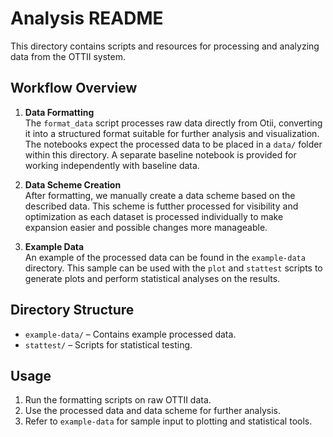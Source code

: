 # Analysis README

This directory contains scripts and resources for processing and analyzing data from the OTTII system.

## Workflow Overview

1. **Data Formatting**  
  The `format_data` script processes raw data directly from Otii, converting it into a structured format suitable for further analysis and visualization. The notebooks expect the processed data to be placed in a `data/` folder within this directory. A separate baseline notebook is provided for working independently with baseline data.

2. **Data Scheme Creation**  
  After formatting, we manually create a data scheme based on the described data. This scheme is futther processed for visibility and optimization as each dataset is processed individually to make expansion easier and possible changes more manageable.

3. **Example Data**  
  An example of the processed data can be found in the `example-data` directory. This sample can be used with the `plot` and `stattest` scripts to generate plots and perform statistical analyses on the results.

## Directory Structure

- `example-data/` – Contains example processed data.
- `stattest/` – Scripts for statistical testing.

## Usage

1. Run the formatting scripts on raw OTTII data.
2. Use the processed data and data scheme for further analysis.
3. Refer to `example-data` for sample input to plotting and statistical tools.
